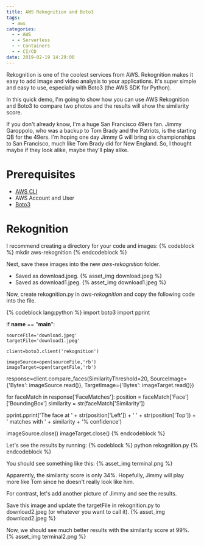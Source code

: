 ```yaml
---
title: AWS Rekognition and Boto3
tags:
  - aws
categories:
  - - AWS
  - - Serverless
  - - Containers
  - - CI/CD
date: 2019-02-19 14:29:00
---
```


Rekognition is one of the coolest services from AWS. Rekognition makes it easy to add image and video analysis to your applications. It's super simple and easy to use, especially with Boto3 (the AWS SDK for Python). 

In this quick demo, I'm going to show how you can use AWS Rekognition and Boto3 to compare two photos and the results will show the similarity score.

If you don't already know, I'm a huge San Francisco 49ers fan. Jimmy Garoppolo, who was a backup to Tom Brady and the Patriots, is the starting QB for the 49ers. I'm hoping one day Jimmy G will bring six championships to San Francisco, much like Tom Brady did for New England. So, I thought maybe if they look alike, maybe they'll play alike. 

# Prerequisites
- [AWS CLI](https://docs.aws.amazon.com/cli/latest/userguide/cli-chap-install.html)
- AWS Account and User
- [Boto3](https://pypi.org/project/boto3/)

# Rekognition
I recommend creating a directory for your code and images:
{% codeblock %}
mkdir aws-rekognition
{% endcodeblock %}

Next, save these images into the new *aws-rekognition* folder.
- Saved as download.jpeg.
{% asset_img download.jpeg %}
- Saved as download1.jpeg.
{% asset_img download1.jpeg %}

Now, create rekognition.py in *aws-rekognition* and copy the following code into the file.

{% codeblock lang:python %}
import boto3
import pprint
 
if __name__ == "__main__":
 
    sourceFile='download.jpeg'
    targetFile='download1.jpeg'
 
    client=boto3.client('rekognition')
 
    imageSource=open(sourceFile,'rb')
    imageTarget=open(targetFile,'rb')
 
response=client.compare_faces(SimilarityThreshold=20,
                        SourceImage={'Bytes': imageSource.read()},
                        TargetImage={'Bytes': imageTarget.read()})
 
for faceMatch in response['FaceMatches']:
    position = faceMatch['Face']['BoundingBox']
    similarity = str(faceMatch['Similarity'])

pprint.pprint('The face at ' +
        str(position['Left']) + ' ' +
        str(position['Top']) +
        ' matches with ' + similarity + '% confidence')
 
imageSource.close()
imageTarget.close()
{% endcodeblock %}

Let's see the results by running:
{% codeblock %}
python rekognition.py
{% endcodeblock %}

You should see something like this:
{% asset_img terminal.png %}

Apparently, the similarity score is only 34%. Hopefully, Jimmy will play more like Tom since he doesn't really look like him.

For contrast, let's add another picture of Jimmy and see the results.

Save this image and update the targetFile in rekognition.py to download2.jpeg (or whatever you want to call it).
{% asset_img download2.jpeg %}

Now, we should see much better results with the similarity score at 99%.
{% asset_img terminal2.png %}